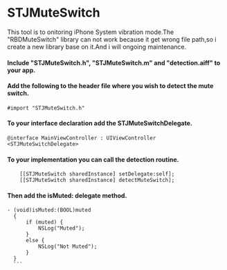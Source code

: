 # STJMuteSwitch
This tool is to onitoring iPhone System vibration mode.The "RBDMuteSwitch" library can not work because it get wrong file path,so i create a new library base on it.And i will ongoing maintenance.

#### Include "STJMuteSwitch.h", "STJMuteSwitch.m" and "detection.aiff" to your app.

#### Add the following to the header file where you wish to detect the mute switch.

    #import "STJMuteSwitch.h"

#### To your interface declaration add the STJMuteSwitchDelegate.

    @interface MainViewController : UIViewController <STJMuteSwitchDelegate>

#### To your implementation you can call the detection routine.
```
    [[STJMuteSwitch sharedInstance] setDelegate:self];
    [[STJMuteSwitch sharedInstance] detectMuteSwitch];
```
#### Then add the isMuted: delegate method.

  ```
  - (void)isMuted:(BOOL)muted
    {
        if (muted) {
            NSLog("Muted");
        }
        else {
            NSLog("Not Muted");
        }
    }
    ```

